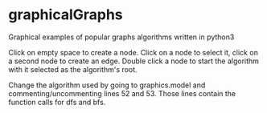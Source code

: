 # graphicalGraphs
Graphical examples of popular graphs algorithms written in python3


Click on empty space to create a node.
Click on a node to select it, click on a second node to create an edge.
Double click a node to start the algorithm with it selected as the algorithm's root.

Change the algorithm used by going to graphics.model and commenting/uncommenting lines 52 and 53. Those lines contain the function calls for dfs and bfs.